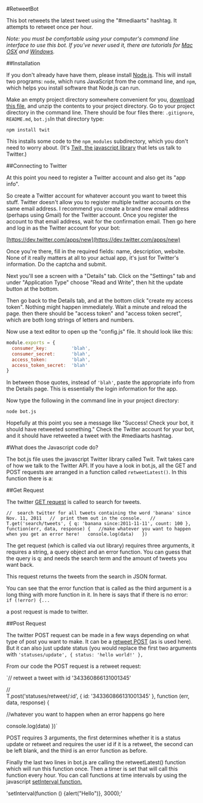 #RetweetBot

This bot retweets the latest tweet using the "#mediaarts" hashtag. It attempts to retweet once per hour.

_Note: you must be comfortable using your computer's command line interface to use this bot. If you've never used it, there are tutorials for [Mac OSX](http://blog.teamtreehouse.com/introduction-to-the-mac-os-x-command-line) and [Windows](http://www.bleepingcomputer.com/tutorials/windows-command-prompt-introduction/)._

##Installation

If you don't already have have them, please install [Node.js](http://nodejs.org/). This will install two programs: `node`, which runs JavaScript from the command line, and `npm`, which helps you install software that Node.js can run.

Make an empty project directory somewhere convenient for you, [download this file](https://github.com/tegacodes/examplebot/archive/master.zip), and unzip the contents to your project directory. Go to your project directory in the command line. There should be four files there: `.gitignore`, `README.md`, `bot.js`In that directory type:

`npm install twit`

This installs some code to the `npm_modules` subdirectory, which you don't need to worry about. (It's [Twit, the javascript library](https://github.com/ttezel/twit) that lets us talk to Twitter.)

##Connecting to Twitter

At this point you need to register a Twitter account and also get its "app info".

So create a Twitter account for whatever account you want to tweet this stuff. Twitter doesn't allow you to register multiple twitter accounts on the same email address. I recommend you create a brand new email address (perhaps using Gmail) for the Twitter account. Once you register the account to that email address, wait for the confirmation email. Then go here and log in as the Twitter account for your bot:

[https://dev.twitter.com/apps/new](https://dev.twitter.com/apps/new)

Once you're there, fill in the required fields: name, description, website. None of it really matters at all to your actual app, it's just for Twitter's information. Do the captcha and submit.  

Next you'll see a screen with a "Details" tab. Click on the "Settings" tab and under "Application Type" choose "Read and Write", then hit the update button at the bottom.  

Then go back to the Details tab, and at the bottom click "create my access token". Nothing might happen immediately. Wait a minute and reload the page. then there should be "access token" and "access token secret", which are both long strings of letters and numbers.

Now use a text editor to open up the "config.js" file. It should look like this:

```javascript
module.exports = {
  consumer_key:         'blah',
  consumer_secret:      'blah',
  access_token:         'blah',
  access_token_secret:  'blah'
}
```

In between those quotes, instead of `'blah'`, paste the appropriate info from the Details page. This is essentially the login information for the app.  

Now type the following in the command line in your project directory:  

`node bot.js`  

Hopefully at this point you see a message like "Success! Check your bot, it should have retweeted something." Check the Twitter account for your bot, and it should have retweeted a tweet with the #mediaarts hashtag.  

#What does the Javascript code do?

The bot.js file uses the javascript Twitter library called Twit. Twit takes care of how we talk to the Twitter API. If you have a look in bot.js, all the GET and POST requests are arranged in a function called `retweetLatest()`. In this function there is a:

##Get Request

The twitter [GET request](https://dev.twitter.com/rest/reference/get/search/tweets) is called to search for tweets.

`//  search twitter for all tweets containing the word 'banana' since Nov. 11, 2011  
//  print them out in the console.  
//  
T.get('search/tweets', { q: 'banana since:2011-11-11', count: 100 }, function(err, data, response) {  
  //make whatever you want to happen when you get an error here!  
  console.log(data)  
})`  

The get request (which is called via out library) requires three arguments, it requires a string, a query object and an error function. You can guess that the query is q: and needs the search term and the amount of tweets you want back.

This request returns the tweets from the search in JSON format.

You can see that the error function that is called as the third argument is a long thing with more function in it. In here is says that if there is no error:
` if (!error) {...`

a post request is made to twitter.

##Post Request

The twitter POST request can be made in a few ways depending on what type of post you want to make. It can be a [retweet POST](https://dev.twitter.com/rest/reference/post/statuses/retweet/%3Aid) (as is used here). But it can also just update status (you would replace the first two arguments with `'statuses/update', { status: 'hello world!' }, `

From our code the POST request is a retweet request:

`//  retweet a tweet with id '343360866131001345'  

//  
T.post('statuses/retweet/:id', { id: '343360866131001345' }, function (err, data, response) {  

  //whatever you want to happen when an error happens go here  

  console.log(data)
})`  

POST requires 3 arguments, the first determines whether it is a status update or retweet and requires the user id if it is a retweet, the second can be left blank, and the third is an error function as before.  

Finally the last two lines in bot.js are calling the retweetLatest() function which will run this function once. Then a timer is set that will call this function every hour. You can call functions at time intervals by using the javascript [setInterval function.](https://developer.mozilla.org/en-US/Add-ons/SDK/High-Level_APIs/timers)

'setInterval(function () {alert("Hello")}, 3000);'
